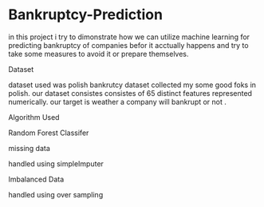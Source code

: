 # Bankruptcy-Prediction

in this project i try to dimonstrate how we can utilize machine learning for predicting bankruptcy of companies befor 
it acctually happens and try to take some measures to avoid it or prepare themselves.

Dataset

dataset used was polish bankrutcy dataset collected my some good foks in polish.
our dataset consistes consistes of 65 distinct features represented numerically.
our target is weather a company will bankrupt or not .

Algorithm Used

Random Forest Classifer 

missing data

handled using simpleImputer

Imbalanced Data

handled using over sampling

